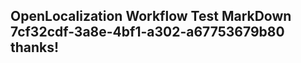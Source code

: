 <properties
ms.topic="hero-topic1"
ms.test1="hero-topic"
ms.test2="test"/>

## OpenLocalization Workflow Test MarkDown 7cf32cdf-3a8e-4bf1-a302-a67753679b80 thanks!
